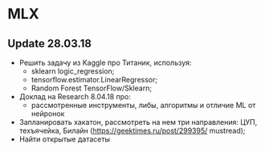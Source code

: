 # MLX
## Update 28.03.18
- Решить задачу из Kaggle про Титаник, используя:
	- sklearn logic_regression;
	- tensorflow.estimator.LinearRegressor;
	- Random Forest TensorFlow/Sklearn;
- Доклад на Research 8.04.18 про:
	- рассмотренные инструменты, либы, алгоритмы и отличие ML от нейронок
- Запланировать хакатон, рассмотреть на нем три направления: ЦУП, техъячейка, Билайн (https://geektimes.ru/post/299395/  mustread);
- Найти открытые датасеты
